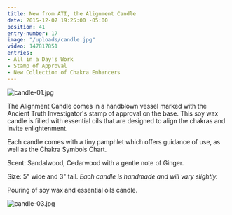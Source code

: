 ```yaml
---
title: New from ATI, the Alignment Candle
date: 2015-12-07 19:25:00 -05:00
position: 41
entry-number: 17
image: "/uploads/candle.jpg"
video: 147817851
entries:
- All in a Day's Work
- Stamp of Approval
- New Collection of Chakra Enhancers
---
```


![candle-01.jpg](/uploads/candle-01.jpg)

The Alignment Candle comes in a handblown vessel marked with the Ancient Truth Investigator's stamp of approval on the base. This soy wax candle is filled with essential oils that are designed to align the chakras and invite enlightenment.

Each candle comes with a tiny pamphlet which offers guidance of use, as well as the Chakra Symbols Chart.

Scent: Sandalwood, Cedarwood with a gentle note of Ginger.

Size: 5" wide and 3" tall. *Each candle is handmade and will vary slightly.*

Pouring of soy wax and essential oils candle.

![candle-03.jpg](/uploads/candle-03.jpg)
